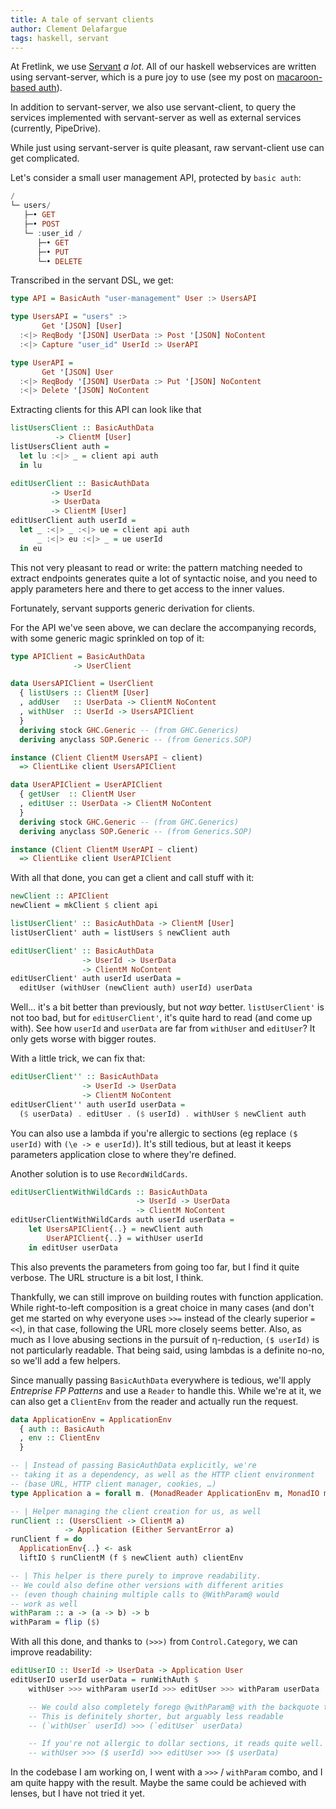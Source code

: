 ```yaml
---
title: A tale of servant clients
author: Clement Delafargue
tags: haskell, servant
---
```


At Fretlink, we use
[Servant](https://haskell-servant.readthedocs.io/en/stable/) *a
lot*. All of our haskell webservices are written using servant-server,
which is a pure joy to use (see my post on [macaroon-based
auth](http://blog.clement.delafargue.name/posts/2018-07-19-bake-delicious-macaroon-burritos-with-servant.html)).

In addition to servant-server, we also use servant-client, to query the
services implemented with servant-server as well as external services
(currently, PipeDrive).

While just using servant-server is quite pleasant, raw servant-client use
can get complicated.

Let's consider a small user management API, protected by `basic auth`:

```haskell
/
└─ users/
   ├─• GET
   ├─• POST
   └─ :user_id /
      ├─• GET
      ├─• PUT
      └─• DELETE
```

Transcribed in the servant DSL, we get:

```haskell
type API = BasicAuth "user-management" User :> UsersAPI

type UsersAPI = "users" :>
       Get '[JSON] [User]
  :<|> ReqBody '[JSON] UserData :> Post '[JSON] NoContent
  :<|> Capture "user_id" UserId :> UserAPI

type UserAPI =
       Get '[JSON] User
  :<|> ReqBody '[JSON] UserData :> Put '[JSON] NoContent
  :<|> Delete '[JSON] NoContent
```

Extracting clients for this API can look like that

```haskell
listUsersClient :: BasicAuthData
          -> ClientM [User]
listUsersClient auth =
  let lu :<|> _ = client api auth
  in lu

editUserClient :: BasicAuthData
         -> UserId
         -> UserData
         -> ClientM [User]
editUserClient auth userId =
  let _ :<|> _ :<|> ue = client api auth
      _ :<|> eu :<|> _ = ue userId
  in eu
```

This not very pleasant to read or write: the pattern matching needed to
extract endpoints generates quite a lot of syntactic noise, and you need to
apply parameters here and there to get access to the inner values.

Fortunately, servant supports generic derivation for clients.

For the API we've seen above, we can declare the accompanying records,
with some generic magic sprinkled on top of it:

```haskell
type APIClient = BasicAuthData
              -> UserClient

data UsersAPIClient = UserClient
  { listUsers :: ClientM [User]
  , addUser   :: UserData -> ClientM NoContent
  , withUser  :: UserId -> UsersAPIClient
  }
  deriving stock GHC.Generic -- (from GHC.Generics)
  deriving anyclass SOP.Generic -- (from Generics.SOP)

instance (Client ClientM UsersAPI ~ client)
  => ClientLike client UsersAPIClient

data UserAPIClient = UserAPIClient
  { getUser  :: ClientM User
  , editUser :: UserData -> ClientM NoContent
  }
  deriving stock GHC.Generic -- (from GHC.Generics)
  deriving anyclass SOP.Generic -- (from Generics.SOP)

instance (Client ClientM UserAPI ~ client)
  => ClientLike client UserAPIClient
```

With all that done, you can get a client and call stuff with it:

```haskell
newClient :: APIClient
newClient = mkClient $ client api

listUserClient' :: BasicAuthData -> ClientM [User]
listUserClient' auth = listUsers $ newClient auth

editUserClient' :: BasicAuthData
                -> UserId -> UserData
                -> ClientM NoContent
editUserClient' auth userId userData =
  editUser (withUser (newClient auth) userId) userData
```

Well… it's a bit better than previously, but not *way*
better. `listUserClient'` is not too bad, but for `editUserClient'`, it's
quite hard to read (and come up with). See how `userId` and `userData`
are far from `withUser` and `editUser`? It only gets worse with bigger routes.

With a little trick, we can fix that:

```haskell
editUserClient'' :: BasicAuthData
                -> UserId -> UserData
                -> ClientM NoContent
editUserClient'' auth userId userData =
  ($ userData) . editUser . ($ userId) . withUser $ newClient auth
```

You can also use a lambda if you're allergic to sections (eg replace `($
userId)` with `(\e -> e userId)`). It's still tedious, but at least it keeps
parameters application close to where they're defined.

Another solution is to use `RecordWildCards`.

```haskell
editUserClientWithWildCards :: BasicAuthData
                            -> UserId -> UserData
                            -> ClientM NoContent
editUserClientWithWildCards auth userId userData =
    let UsersAPIClient{..} = newClient auth
        UserAPIClient{..} = withUser userId
    in editUser userData
```

This also prevents the parameters from going too far, but I find it quite
verbose. The URL structure is a bit lost, I think.

Thankfully, we can still improve on building routes with function application.
While right-to-left composition is a great choice in many cases (and don't
get me started on why everyone uses `>>=` instead of the clearly superior
`=<<`), in that case, following the URL more closely seems better. Also, as
much as I love abusing sections in the pursuit of η-reduction, `($ userId)`
is not particularly readable. That being said, using lambdas is a definite
no-no, so we'll add a few helpers.

Since manually passing `BasicAuthData` everywhere is tedious, we'll apply
*Entreprise FP Patterns* and use a `Reader` to handle this. While we're at
it, we can also get a `ClientEnv` from the reader and actually run the request.

```haskell
data ApplicationEnv = ApplicationEnv
  { auth :: BasicAuth
  , env :: ClientEnv
  }

-- | Instead of passing BasicAuthData explicitly, we're
-- taking it as a dependency, as well as the HTTP client environment
-- (base URL, HTTP client manager, cookies, …)
type Application a = forall m. (MonadReader ApplicationEnv m, MonadIO m) => m a

-- | Helper managing the client creation for us, as well
runClient :: (UsersClient -> ClientM a)
            -> Application (Either ServantError a)
runClient f = do
  ApplicationEnv{..} <- ask
  liftIO $ runClientM (f $ newClient auth) clientEnv

-- | This helper is there purely to improve readability.
-- We could also define other versions with different arities
-- (even though chaining multiple calls to @WithParam@ would
-- work as well
withParam :: a -> (a -> b) -> b
withParam = flip ($)
```

With all this done, and thanks to `(>>>)` from `Control.Category`,
we can improve readability:

```haskell
editUserIO :: UserId -> UserData -> Application User
editUserIO userId userData = runWithAuth $
    withUser >>> withParam userId >>> editUser >>> withParam userData

    -- We could also completely forego @withParam@ with the backquote trick.
    -- This is definitely shorter, but arguably less readable
    -- (`withUser` userId) >>> (`editUser` userData)

    -- If you're not allergic to dollar sections, it reads quite well.
    -- withUser >>> ($ userId) >>> editUser >>> ($ userData)
```

In the codebase I am working on, I went with a `>>>` / `withParam` combo,
and I am quite happy with the result. Maybe the same could be achieved with
lenses, but I have not tried it yet.
